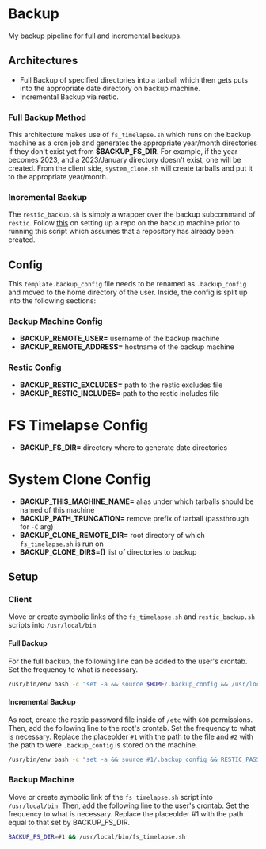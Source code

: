 # **Backup**
My backup pipeline for full and incremental backups. 

## **Architectures**
- Full Backup of specified directories into a tarball which then gets puts into
  the appropriate date directory on backup machine.
- Incremental Backup via restic.

### **Full Backup Method**
This architecture makes use of `fs_timelapse.sh` which runs on the backup machine as
a cron job and generates the appropriate year/month directories if they don't exist
yet from **$BACKUP_FS_DIR**. For example, if the year becomes 2023, and a 2023/January
directory doesn't exist, one will be created. From the client side, `system_clone.sh` will create 
tarballs and put it to the appropriate year/month.

### Incremental Backup
The `restic_backup.sh` is simply a wrapper over the backup subcommand of `restic`. 
Follow [this](https://restic.readthedocs.io/en/latest/030_preparing_a_new_repo.html)
on setting up a repo on the backup machine prior to running this script which assumes
that a repository has already been created.

## **Config**
This `template.backup_config` file needs to be renamed as `.backup_config`
and moved to the home directory of the user. Inside, the config is split up
into the following sections:

### **Backup Machine Config**
- **BACKUP_REMOTE_USER=** username of the backup machine
- **BACKUP_REMOTE_ADDRESS=** hostname of the backup machine

### **Restic Config**
- **BACKUP_RESTIC_EXCLUDES=** path to the restic excludes file
- **BACKUP_RESTIC_INCLUDES=** path to the restic includes file

# **FS Timelapse Config**
- **BACKUP_FS_DIR=** directory where to generate date directories

# **System Clone Config**
- **BACKUP_THIS_MACHINE_NAME=** alias under which tarballs should be named of this
   machine
- **BACKUP_PATH_TRUNCATION=** remove prefix of tarball (passthrough for `-C` arg)
- **BACKUP_CLONE_REMOTE_DIR=** root directory of which `fs_timelapse.sh` is run on
- **BACKUP_CLONE_DIRS=()** list of directories to backup

## **Setup**

### **Client**
Move or create symbolic links of the `fs_timelapse.sh` and `restic_backup.sh` scripts
into `/usr/local/bin`.

#### **Full Backup**
For the full backup, the following line can be added to the
user's crontab. Set the frequency to what is necessary.
```bash
/usr/bin/env bash -c "set -a && source $HOME/.backup_config && /usr/local/bin/system_clone.sh"
```

#### **Incremental Backup**
As root, create the restic password file inside of `/etc` with `600` permissions. Then,
add the following line to the root's crontab. Set the frequency to what is necessary. Replace
the placeolder `#1` with the path to the file and `#2` with the path to were `.backup_config`
is stored on the machine.

```bash
/usr/bin/env bash -c "set -a && source #1/.backup_config && RESTIC_PASSWORD_FILE=#2 && /usr/local/bin/restic_backup.sh"
```

### **Backup Machine**
Move or create symbolic link of the `fs_timelapse.sh` script into `/usr/local/bin`. Then,
add the following line to the user's crontab. Set the frequency to what is necessary. Replace
the placeolder #1 with the path equal to that set by BACKUP_FS_DIR.
```bash
BACKUP_FS_DIR=#1 && /usr/local/bin/fs_timelapse.sh
```
